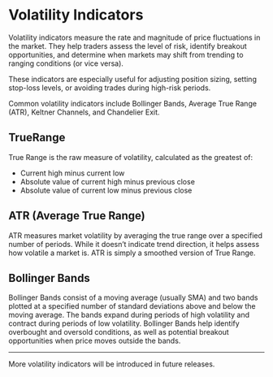 # Volatility Indicators

Volatility indicators measure the rate and magnitude of price fluctuations in the market. They help traders assess the level of risk, identify breakout opportunities, and determine when markets may shift from trending to ranging conditions (or vice versa).

These indicators are especially useful for adjusting position sizing, setting stop-loss levels, or avoiding trades during high-risk periods.

Common volatility indicators include Bollinger Bands, Average True Range (ATR), Keltner Channels, and Chandelier Exit.

## **TrueRange**

True Range is the raw measure of volatility, calculated as the greatest of:
- Current high minus current low
- Absolute value of current high minus previous close
- Absolute value of current low minus previous close


## **ATR (Average True Range)**
ATR measures market volatility by averaging the true range over a specified number of periods. While it doesn’t indicate trend direction, it helps assess how volatile a market is.
ATR is simply a smoothed version of True Range.

## **Bollinger Bands**
Bollinger Bands consist of a moving average (usually SMA) and two bands plotted at a specified number of standard deviations above and below the moving average. The bands expand during periods of high volatility and contract during periods of low volatility. Bollinger Bands help identify overbought and oversold conditions, as well as potential breakout opportunities when price moves outside the bands.

---

More volatility indicators will be introduced in future releases.
